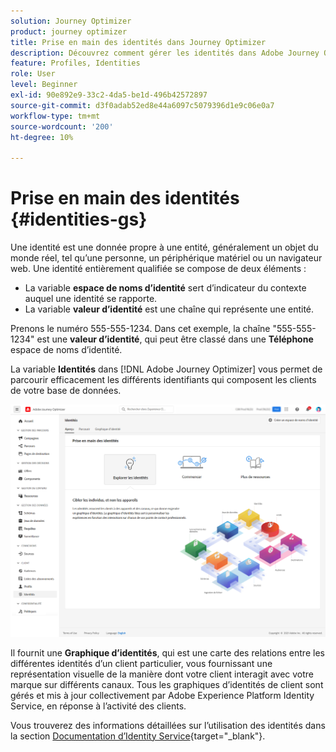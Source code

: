 ```yaml
---
solution: Journey Optimizer
product: journey optimizer
title: Prise en main des identités dans Journey Optimizer
description: Découvrez comment gérer les identités dans Adobe Journey Optimizer
feature: Profiles, Identities
role: User
level: Beginner
exl-id: 90e892e9-33c2-4da5-be1d-496b42572897
source-git-commit: d3f0adab52ed8e44a6097c5079396d1e9c06e0a7
workflow-type: tm+mt
source-wordcount: '200'
ht-degree: 10%

---
```


# Prise en main des identités {#identities-gs}

Une identité est une donnée propre à une entité, généralement un objet du monde réel, tel qu’une personne, un périphérique matériel ou un navigateur web. Une identité entièrement qualifiée se compose de deux éléments :

* La variable **espace de noms d’identité** sert d’indicateur du contexte auquel une identité se rapporte.
* La variable **valeur d’identité** est une chaîne qui représente une entité.

Prenons le numéro 555-555-1234. Dans cet exemple, la chaîne &quot;555-555-1234&quot; est une **valeur d’identité**, qui peut être classé dans une **Téléphone** espace de noms d’identité.

La variable **Identités** dans [!DNL Adobe Journey Optimizer] vous permet de parcourir efficacement les différents identifiants qui composent les clients de votre base de données.

![](assets/identities-home.png)

Il fournit une **Graphique d’identités**, qui est une carte des relations entre les différentes identités d’un client particulier, vous fournissant une représentation visuelle de la manière dont votre client interagit avec votre marque sur différents canaux. Tous les graphiques d’identités de client sont gérés et mis à jour collectivement par Adobe Experience Platform Identity Service, en réponse à l’activité des clients.

Vous trouverez des informations détaillées sur l’utilisation des identités dans la section [Documentation d’Identity Service](https://experienceleague.adobe.com/docs/experience-platform/identity/home.html?lang=fr){target="_blank"}.
